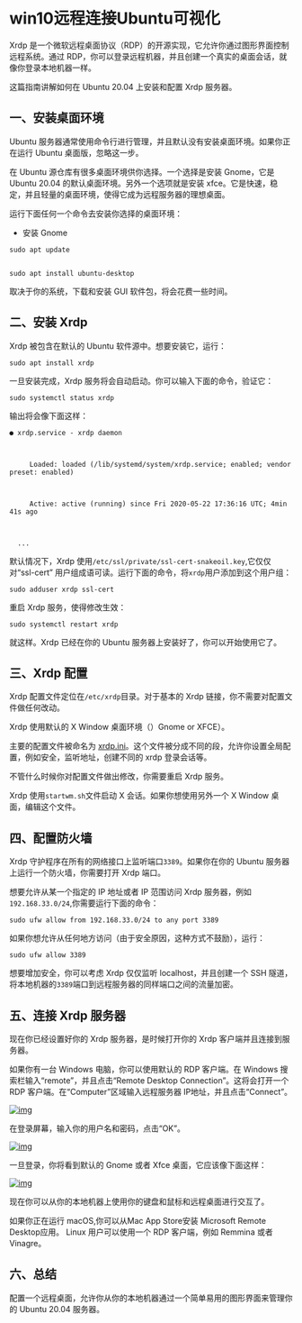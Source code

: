 # win10远程连接Ubuntu可视化

Xrdp 是一个微软远程桌面协议（RDP）的开源实现，它允许你通过图形界面控制远程系统。通过 RDP，你可以登录远程机器，并且创建一个真实的桌面会话，就像你登录本地机器一样。

这篇指南讲解如何在 Ubuntu 20.04 上安装和配置 Xrdp 服务器。

## 一、安装桌面环境

Ubuntu 服务器通常使用命令行进行管理，并且默认没有安装桌面环境。如果你正在运行 Ubuntu 桌面版，忽略这一步。

在 Ubuntu 源仓库有很多桌面环境供你选择。一个选择是安装 Gnome，它是 Ubuntu 20.04 的默认桌面环境。另外一个选项就是安装 xfce。它是快速，稳定，并且轻量的桌面环境，使得它成为远程服务器的理想桌面。

运行下面任何一个命令去安装你选择的桌面环境：

- 安装 Gnome

```
sudo apt update


sudo apt install ubuntu-desktop
```

取决于你的系统，下载和安装 GUI 软件包，将会花费一些时间。

## 二、安装 Xrdp

Xrdp 被包含在默认的 Ubuntu 软件源中。想要安装它，运行：

```
sudo apt install xrdp 
```

一旦安装完成，Xrdp 服务将会自动启动。你可以输入下面的命令，验证它：

```
sudo systemctl status xrdp
```

输出将会像下面这样：

```
● xrdp.service - xrdp daemon



     Loaded: loaded (/lib/systemd/system/xrdp.service; enabled; vendor preset: enabled)



     Active: active (running) since Fri 2020-05-22 17:36:16 UTC; 4min 41s ago



  ...
```

默认情况下，Xrdp 使用`/etc/ssl/private/ssl-cert-snakeoil.key`,它仅仅对“ssl-cert” 用户组成语可读。运行下面的命令，将`xrdp`用户添加到这个用户组：

```
sudo adduser xrdp ssl-cert  
```

重启 Xrdp 服务，使得修改生效：

```
sudo systemctl restart xrdp
```

就这样。Xrdp 已经在你的 Ubuntu 服务器上安装好了，你可以开始使用它了。

## 三、Xrdp 配置

Xrdp 配置文件定位在`/etc/xrdp`目录。对于基本的 Xrdp 链接，你不需要对配置文件做任何改动。

Xrdp 使用默认的 X Window 桌面环境（）Gnome or XFCE）。

主要的配置文件被命名为 [xrdp.ini](https://linux.die.net/man/5/xrdp.ini)。这个文件被分成不同的段，允许你设置全局配置，例如安全，监听地址，创建不同的 xrdp 登录会话等。

不管什么时候你对配置文件做出修改，你需要重启 Xrdp 服务。

Xrdp 使用`startwm.sh`文件启动 X 会话。如果你想使用另外一个 X Window 桌面，编辑这个文件。

## 四、配置防火墙

Xrdp 守护程序在所有的网络接口上监听端口`3389`。如果你在你的 Ubuntu 服务器上运行一个防火墙，你需要打开 Xrdp 端口。

想要允许从某一个指定的 IP 地址或者 IP 范围访问 Xrdp 服务器，例如`192.168.33.0/24`,你需要运行下面的命令：

```
sudo ufw allow from 192.168.33.0/24 to any port 3389
```

如果你想允许从任何地方访问（由于安全原因，这种方式不鼓励），运行：

```
sudo ufw allow 3389
```

想要增加安全，你可以考虑 Xrdp 仅仅监听 localhost，并且创建一个 SSH 隧道，将本地机器的`3389`端口到远程服务器的同样端口之间的流量加密。

## 五、连接 Xrdp 服务器

现在你已经设置好你的 Xrdp 服务器，是时候打开你的 Xrdp 客户端并且连接到服务器。

如果你有一台 Windows 电脑，你可以使用默认的 RDP 客户端。在 Windows  搜索栏输入“remote”，并且点击“Remote Desktop Connection”。这将会打开一个 RDP  客户端。在“Computer”区域输入远程服务器 IP地址，并且点击“Connect”。

[![img](https://imgconvert.csdnimg.cn/aHR0cHM6Ly93d3cuaXRjb2Rlci50ZWNoL2ltZy9saW51eGl6ZS91YnVudHUvcmRwLWNsaWVudC0xLmpwZw?x-oss-process=image/format,png)](https://www.aliyun.com/minisite/goods?userCode=dbgo15cy)

在登录屏幕，输入你的用户名和密码，点击“OK”。

[![img](https://imgconvert.csdnimg.cn/aHR0cHM6Ly93d3cuaXRjb2Rlci50ZWNoL2ltZy9saW51eGl6ZS91YnVudHUvcmRwLWxvZ2luLmpwZw?x-oss-process=image/format,png)](https://www.aliyun.com/minisite/goods?userCode=dbgo15cy)

一旦登录，你将看到默认的 Gnome 或者 Xfce 桌面，它应该像下面这样：

[![img](https://imgconvert.csdnimg.cn/aHR0cHM6Ly93d3cuaXRjb2Rlci50ZWNoL2ltZy9saW51eGl6ZS91YnVudHUveHJkcC1nbm9tZS1kZXNrdG9wLmpwZw?x-oss-process=image/format,png)](https://www.aliyun.com/minisite/goods?userCode=dbgo15cy)

现在你可以从你的本地机器上使用你的键盘和鼠标和远程桌面进行交互了。

如果你正在运行 macOS,你可以从Mac App Store安装 Microsoft Remote Desktop应用。 Linux 用户可以使用一个 RDP 客户端，例如 Remmina 或者 Vinagre。

## 六、总结

配置一个远程桌面，允许你从你的本地机器通过一个简单易用的图形界面来管理你的 Ubuntu 20.04 服务器。